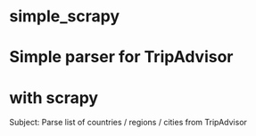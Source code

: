 # simple_scrapy

# Simple parser for TripAdvisor
# with scrapy

Subject: Parse list of countries / regions / cities from TripAdvisor


